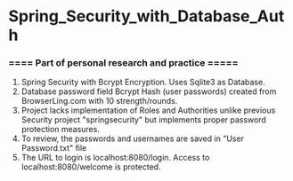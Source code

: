 # Spring_Security_with_Database_Auth
### ==== Part of personal research and practice =====
1. Spring Security with Bcrypt Encryption. Uses Sqlite3 as Database.
2. Database password field Bcrypt Hash (user passwords) created from BrowserLing.com with 10 strength/rounds.
3. Project lacks implementation of Roles and Authorities unlike previous Security project "springsecurity" but implements proper password protection measures.
4. To review, the passwords and usernames are saved in "User Password.txt" file
5. The URL to login is localhost:8080/login. Access to localhost:8080/welcome is protected.
